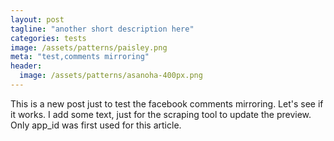 ```yaml
---
layout: post
tagline: "another short description here"
categories: tests
image: /assets/patterns/paisley.png
meta: "test,comments mirroring"
header:
  image: /assets/patterns/asanoha-400px.png
---
```


This is a new post just to test the facebook comments mirroring. Let's see if it works. I add some text, just for the scraping tool to update the preview. Only app_id was first used for this article.
